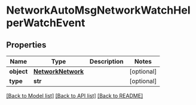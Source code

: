 # NetworkAutoMsgNetworkWatchHelperWatchEvent

## Properties
Name | Type | Description | Notes
------------ | ------------- | ------------- | -------------
**object** | [**NetworkNetwork**](NetworkNetwork.md) |  | [optional] 
**type** | **str** |  | [optional] 

[[Back to Model list]](../README.md#documentation-for-models) [[Back to API list]](../README.md#documentation-for-api-endpoints) [[Back to README]](../README.md)


